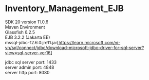 # Inventory_Management_EJB
SDK 20 version 11.0.6  
Maven Environment  
Glassfish 6.2.5  
EJB 3.2.2 (Jakarta EE)  
mssql-jdbc-12.6.0.jre11.jar[https://learn.microsoft.com/vi-vn/sql/connect/jdbc/download-microsoft-jdbc-driver-for-sql-server?view=sql-server-ver16]  

jdbc sql server port: 1433  
server admin port: 4848  
server http port: 8080  
